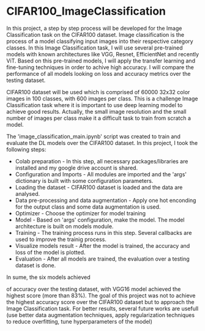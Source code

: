 # CIFAR100_ImageClassification

In this project, a step by step process will be developed for the Image Classification task on the CIFAR100 dataset. Image classification is the process of a model classifying input images into their respective category classes.  In this Image Classification task, I will use several pre-trained models with known architectures like VGG, Resnet, EfficientNet and recently ViT. Based on this pre-trained models, I will apply the transfer learning and fine-tuning techniques in order to achive high accuracy.
I will compare the performance of all models looking on loss and accuracy metrics over the testing dataset.

CIFAR100 dataset will be used which is comprised of 60000 32x32 color images in 100 classes, with 600 images per class. This is a  challenge Image Classification task where it is important to use deep learning model to achieve good results. Actually, the small image resolution and the small number of images per class make it a difficult task to train from scratch a model.

The 'image_classification_main.ipynb' script was created to train and evaluate the DL models over the CIFAR100 dataset. In this project, I took the following steps:

<ul>
  <li>Colab preparation - In this step,  all necessary packages/libraries are installed and my google drive account is shared.</li>
  <li>Configuration and Imports - All modules are imported and the 'args' dictionary is built with some configuration parameters. </li>
  <li>Loading the dataset - CIFAR100 dataset is loaded and the data are analysed. </li>
  <li>Data pre-processing and data augmentation - Apply one hot enconding for the output class and some data augmentation is used. </li>
  <li>Optimizer - Choose the optimizer for model training </li>
  <li>Model - Based on 'args' configuration, make the model. The model architecture is built on models module. </li>
  <li>Training - The training process runs in this step. Several callbacks are used to improve the trainig process. </li>
  <li>Visualize models result - After the model is trained, the accuracy and loss of the model is plotted.</li>
  <li>Evaluation - After all models are trained, the evaluation over a testing dataset is done. </li>
</ul>

In sume, the six models achieved

of accuracy over the testing dataset, with VGG16 model achieved the highest score (more than 83%).
The goal of this project was not to achieve the highest accuracy score over the CIFAR100 dataset but to approach the Image Classification task. For better results, several future works are usefull (use better data augmentation techniques, apply regularization techniques to reduce overfitting, tune hyperparameters of the model) 

